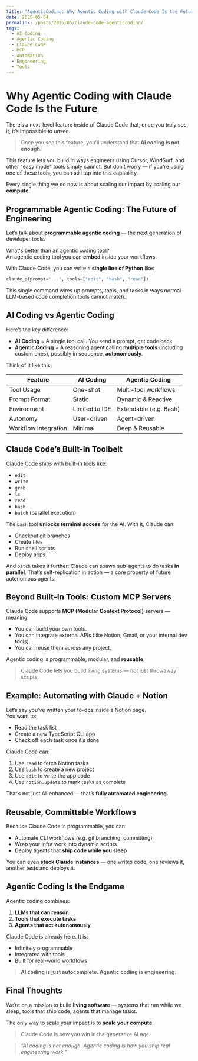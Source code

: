 ```yaml
---
title: "AgenticCoding: Why Agentic Coding with Claude Code Is the Future"
date: 2025-05-04
permalink: /posts/2025/05/claude-code-agenticcoding/
tags:
  - AI Coding
  - Agentic Coding
  - Claude Code
  - MCP
  - Automation
  - Engineering
  - Tools
---
```


# Why Agentic Coding with Claude Code Is the Future

There’s a next-level feature inside of Claude Code that, once you truly see it, it’s impossible to unsee.

> Once you see this feature, you'll understand that **AI coding is not enough**.

This feature lets you build in ways engineers using Cursor, WindSurf, and other "easy mode" tools simply cannot. But don’t worry — if you're using one of these tools, you can still tap into this capability.

Every single thing we do now is about scaling our impact by scaling our **compute**.

## Programmable Agentic Coding: The Future of Engineering

Let’s talk about **programmable agentic coding** — the next generation of developer tools.

What's better than an agentic coding tool?  
An agentic coding tool you can **embed** inside your workflows.

With Claude Code, you can write a **single line of Python** like:

```python
claude_p(prompt="...", tools=["edit", "bash", "read"])
```

This single command wires up prompts, tools, and tasks in ways normal LLM-based code completion tools cannot match.

## AI Coding vs Agentic Coding

Here’s the key difference:

- **AI Coding** = A single tool call. You send a prompt, get code back.
- **Agentic Coding** = A reasoning agent calling **multiple tools** (including custom ones), possibly in sequence, **autonomously**.

Think of it like this:

| Feature              | AI Coding      | Agentic Coding         |
| -------------------- | -------------- | ---------------------- |
| Tool Usage           | One-shot       | Multi-tool workflows   |
| Prompt Format        | Static         | Dynamic & Reactive     |
| Environment          | Limited to IDE | Extendable (e.g. Bash) |
| Autonomy             | User-driven    | Agent-driven           |
| Workflow Integration | Minimal        | Deep & Reusable        |

## Claude Code’s Built-In Toolbelt

Claude Code ships with built-in tools like:

- `edit`
- `write`
- `grab`
- `ls`
- `read`
- `bash`
- `batch` (parallel execution)

The `bash` tool **unlocks terminal access** for the AI. With it, Claude can:

- Checkout git branches
- Create files
- Run shell scripts
- Deploy apps

And `batch` takes it further: Claude can spawn sub-agents to do tasks **in parallel**. That’s self-replication in action — a core property of future autonomous agents.

## Beyond Built-In Tools: Custom MCP Servers

Claude Code supports **MCP (Modular Context Protocol)** servers — meaning:

- You can build your own tools.
- You can integrate external APIs (like Notion, Gmail, or your internal dev tools).
- You can reuse them across any project.

Agentic coding is programmable, modular, and **reusable**.

> Claude Code lets you build living systems — not just throwaway scripts.

## Example: Automating with Claude + Notion

Let’s say you’ve written your to-dos inside a Notion page.  
You want to:

- Read the task list
- Create a new TypeScript CLI app
- Check off each task once it’s done

Claude Code can:

1. Use `read` to fetch Notion tasks
2. Use `bash` to create a new project
3. Use `edit` to write the app code
4. Use `notion.update` to mark tasks as complete

That’s not just AI-enhanced — that’s **fully automated engineering.**

## Reusable, Committable Workflows

Because Claude Code is programmable, you can:

- Automate CLI workflows (e.g. git branching, committing)
- Wrap your infra work into dynamic scripts
- Deploy agents that **ship code while you sleep**

You can even **stack Claude instances** — one writes code, one reviews it, another tests and deploys it.

## Agentic Coding Is the Endgame

Agentic coding combines:

1. **LLMs that can reason**
2. **Tools that execute tasks**
3. **Agents that act autonomously**

Claude Code is already here. It is:

- Infinitely programmable
- Integrated with tools
- Built for real-world workflows

> **AI coding is just autocomplete. Agentic coding is engineering.**

## Final Thoughts

We’re on a mission to build **living software** — systems that run while we sleep, tools that ship code, agents that manage tasks.

The only way to scale your impact is to **scale your compute**.

> Claude Code is how you win in the generative AI age.

> _“AI coding is not enough. Agentic coding is how you ship real engineering work.”_
